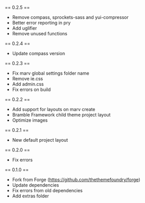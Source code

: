 == 0.2.5 ==
- Remove compass, sprockets-sass and yui-compressor
- Better error reporting in pry
- Add uglifier
- Remove unused functions

== 0.2.4 ==
- Update compass version

== 0.2.3 ==
- Fix marv global settings folder name
- Remove ie.css
- Add admin.css
- Fix errors on build

== 0.2.2 ==
- Add support for layouts on marv create
- Bramble Framework child theme project layout
- Optimize images

== 0.2.1 ==
- New default project layout

== 0.2.0 ==
- Fix errors

== 0.1.0 ==
- Fork from Forge (https://github.com/thethemefoundry/forge)
- Update dependencies
- Fix errors from old dependencies
- Add extras folder